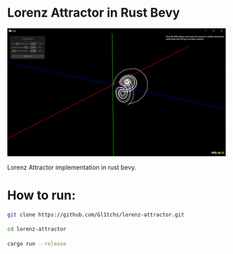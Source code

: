 # Lorenz Attractor in Rust Bevy

![Screenshot](./.github/screenshot.png)

Lorenz Attractor implementation in rust bevy.

# How to run:

```bash
git clone https://github.com/Gl1tchs/lorenz-attractor.git

cd lorenz-attractor

cargo run --release
```
